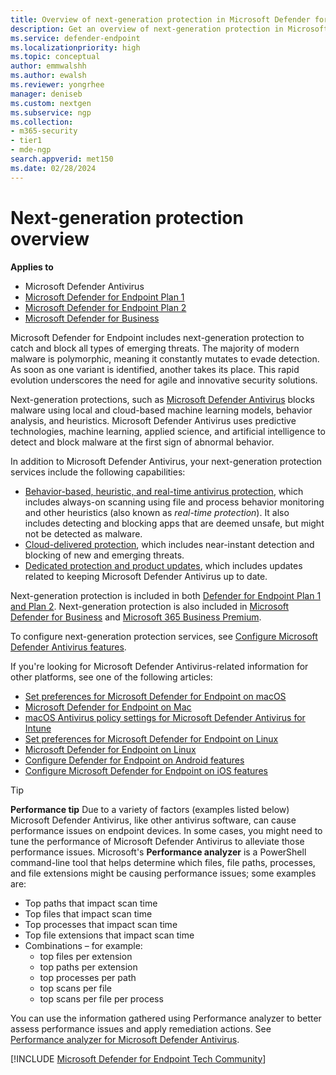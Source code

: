 ```yaml
---
title: Overview of next-generation protection in Microsoft Defender for Endpoint
description: Get an overview of next-generation protection in Microsoft Defender for Endpoint. Reinforce the security perimeter of your network by using next-generation protection designed to catch all types of emerging threats.
ms.service: defender-endpoint
ms.localizationpriority: high
ms.topic: conceptual
author: emmwalshh
ms.author: ewalsh
ms.reviewer: yongrhee
manager: deniseb
ms.custom: nextgen
ms.subservice: ngp
ms.collection: 
- m365-security
- tier1
- mde-ngp
search.appverid: met150
ms.date: 02/28/2024
---
```


# Next-generation protection overview

**Applies to**

- Microsoft Defender Antivirus
- [Microsoft Defender for Endpoint Plan 1](microsoft-defender-endpoint.md)
- [Microsoft Defender for Endpoint Plan 2](microsoft-defender-endpoint.md)
- [Microsoft Defender for Business](/defender-business)

Microsoft Defender for Endpoint includes next-generation protection to catch and block all types of emerging threats. The majority of modern malware is polymorphic, meaning it constantly mutates to evade detection. As soon as one variant is identified, another takes its place. This rapid evolution underscores the need for agile and innovative security solutions.

Next-generation protections, such as [Microsoft Defender Antivirus](microsoft-defender-antivirus-windows.md) blocks malware using local and cloud-based machine learning models, behavior analysis, and heuristics. Microsoft Defender Antivirus uses predictive technologies, machine learning, applied science, and artificial intelligence to detect and block malware at the first sign of abnormal behavior.

In addition to Microsoft Defender Antivirus, your next-generation protection services include the following capabilities:

- [Behavior-based, heuristic, and real-time antivirus protection](configure-protection-features-microsoft-defender-antivirus.md), which includes always-on scanning using file and process behavior monitoring and other heuristics (also known as *real-time protection*). It also includes detecting and blocking apps that are deemed unsafe, but might not be detected as malware.
- [Cloud-delivered protection](cloud-protection-microsoft-defender-antivirus.md), which includes near-instant detection and blocking of new and emerging threats.
- [Dedicated protection and product updates](microsoft-defender-antivirus-updates.md), which includes updates related to keeping Microsoft Defender Antivirus up to date.

Next-generation protection is included in both [Defender for Endpoint Plan 1 and Plan 2](microsoft-defender-endpoint.md). Next-generation protection is also included in [Microsoft Defender for Business](/defender-business/mdb-overview) and [Microsoft 365 Business Premium](/microsoft-365/business-premium/m365bp-overview). 


To configure next-generation protection services, see [Configure Microsoft Defender Antivirus features](configure-microsoft-defender-antivirus-features.md).

If you're looking for Microsoft Defender Antivirus-related information for other platforms, see one of the following articles:

- [Set preferences for Microsoft Defender for Endpoint on macOS](mac-preferences.md)
- [Microsoft Defender for Endpoint on Mac](microsoft-defender-endpoint-mac.md)
- [macOS Antivirus policy settings for Microsoft Defender Antivirus for Intune](/mem/intune/protect/antivirus-microsoft-defender-settings-macos)
- [Set preferences for Microsoft Defender for Endpoint on Linux](linux-preferences.md)
- [Microsoft Defender for Endpoint on Linux](microsoft-defender-endpoint-linux.md)
- [Configure Defender for Endpoint on Android features](android-configure.md)
- [Configure Microsoft Defender for Endpoint on iOS features](ios-configure-features.md)

> [!TIP]
> **Performance tip** Due to a variety of factors (examples listed below) Microsoft Defender Antivirus, like other antivirus software, can cause performance issues on endpoint devices. In some cases, you might need to tune the performance of Microsoft Defender Antivirus to alleviate those performance issues. Microsoft's **Performance analyzer** is a PowerShell command-line tool that helps determine which files, file paths, processes, and file extensions might be causing performance issues; some examples are:
>
> - Top paths that impact scan time
> - Top files that impact scan time
> - Top processes that impact scan time
> - Top file extensions that impact scan time
> - Combinations – for example:
>   - top files per extension
>   - top paths per extension
>   - top processes per path
>   - top scans per file
>   - top scans per file per process
>
> You can use the information gathered using Performance analyzer to better assess performance issues and apply remediation actions. 
> See [Performance analyzer for Microsoft Defender Antivirus](tune-performance-defender-antivirus.md).


[!INCLUDE [Microsoft Defender for Endpoint Tech Community](../includes/defender-mde-techcommunity.md)]

